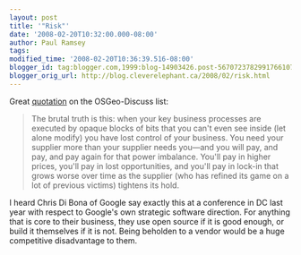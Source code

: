 ```yaml
---
layout: post
title: '"Risk"'
date: '2008-02-20T10:32:00.000-08:00'
author: Paul Ramsey
tags: 
modified_time: '2008-02-20T10:36:39.516-08:00'
blogger_id: tag:blogger.com,1999:blog-14903426.post-5670723782991766107
blogger_orig_url: http://blog.cleverelephant.ca/2008/02/risk.html
---
```


Great [quotation](http://www.oreilly.com/catalog/cathbazpaper/chapter/ch05.html#AUTOID-1787) on the OSGeo-Discuss list:

> The brutal truth is this: when your key business processes are executed by opaque blocks of bits that you can't even see inside (let alone modify) you have lost control of your business. You need your supplier more than your supplier needs you&mdash;and you will pay, and pay, and pay again for that power imbalance. You'll pay in higher prices, you'll pay in lost opportunities, and you'll pay in lock-in that grows worse over time as the supplier (who has refined its game on a lot of previous victims) tightens its hold.

I heard Chris Di Bona of Google say exactly this at a conference in DC last year with respect to Google's own strategic software direction. For anything that is core to their business, they use open source if it is good enough, or build it themselves if it is not.  Being beholden to a vendor would be a huge competitive disadvantage to them.